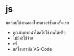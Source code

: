 # js
ทดสอบใช้งานคอลโทรลเวอร์ชั่นนครั้งแรก

* คุณสามารถนำโค้ดไปใช้งานได้ฟรีๆ
* ไม่มีค่าใช้จ่าย
* ฟรี
* แก้ไขบรรทัด VS-Code